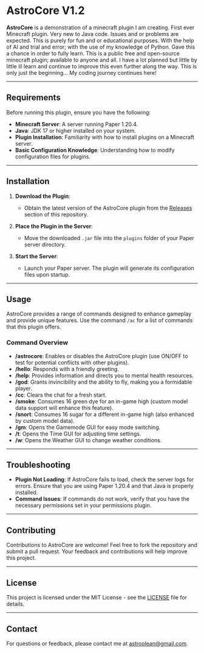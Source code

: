 # AstroCore V1.2

**AstroCore** is a demonstration of a minecraft plugin I am creating. First ever Minecraft plugin. Very new to Java code. Issues and or problems are expected. This is purely for fun and or educational purposes. With the help of AI and trial and error; with the use of my knowledge of Python. Gave this a chance in order to fully learn. This is a public free and open-source minecraft plugin; available to anyone and all. I have a lot planned but little by little ill learn and continue to improve this even further along the way. This is only just the beginning... My coding journey continues here!

---

## Requirements

Before running this plugin, ensure you have the following:

- **Minecraft Server**: A server running Paper 1.20.4.
- **Java**: JDK 17 or higher installed on your system.
- **Plugin Installation**: Familiarity with how to install plugins on a Minecraft server.
- **Basic Configuration Knowledge**: Understanding how to modify configuration files for plugins.

---

## Installation

1. **Download the Plugin**:
   - Obtain the latest version of the AstroCore plugin from the [Releases](https://github.com/Astroolean/AstroCore/releases) section of this repository.

2. **Place the Plugin in the Server**:
   - Move the downloaded `.jar` file into the `plugins` folder of your Paper server directory.

3. **Start the Server**:
   - Launch your Paper server. The plugin will generate its configuration files upon startup.

---

## Usage

AstroCore provides a range of commands designed to enhance gameplay and provide unique features. Use the command `/ac` for a list of commands that this plugin offers.

### Command Overview

- **/astrocore**: Enables or disables the AstroCore plugin (use ON/OFF to test for potential conflicts with other plugins).
- **/hello**: Responds with a friendly greeting.
- **/help**: Provides information and directs you to mental health resources.
- **/god**: Grants invincibility and the ability to fly, making you a formidable player.
- **/cc**: Clears the chat for a fresh start.
- **/smoke**: Consumes 16 green dye for an in-game high (custom model data support will enhance this feature).
- **/snort**: Consumes 16 sugar for a different in-game high (also enhanced by custom model data).
- **/gm**: Opens the Gamemode GUI for easy mode switching.
- **/t**: Opens the Time GUI for adjusting time settings.
- **/w**: Opens the Weather GUI to change weather conditions.

---

## Troubleshooting

- **Plugin Not Loading**: If AstroCore fails to load, check the server logs for errors. Ensure that you are using Paper 1.20.4 and that Java is properly installed.
- **Command Issues**: If commands do not work, verify that you have the necessary permissions set in your permissions plugin.

---

## Contributing

Contributions to AstroCore are welcome! Feel free to fork the repository and submit a pull request. Your feedback and contributions will help improve this project.

---

## License

This project is licensed under the MIT License - see the [LICENSE](LICENSE) file for details.

---

## Contact

For questions or feedback, please contact me at [astroolean@gmail.com](mailto:astroolean@gmail.com).
